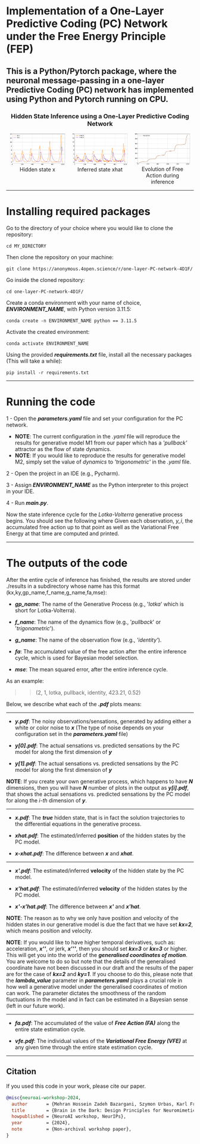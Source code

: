 
# Implementation of a One-Layer Predictive Coding (PC) Network under the Free Energy Principle (FEP)
This is a Python/Pytorch package, where the neuronal message-passing in a one-layer Predictive Coding (PC) network has
implemented using Python and Pytorch running on CPU.
---
<div style="text-align: center;">
  <h3>Hidden State Inference using a One-Layer Predictive Coding Network</h3>
  <div style="display: flex; justify-content: center;">
    <figure style="margin: 0 10px;">
      <img src="example\x.png" width="300" />
      <figcaption>Hidden state x</figcaption>
    </figure>
    <figure style="margin: 0 10px;">
      <img src="example\xhat.png" width="300" />
      <figcaption>Inferred state xhat</figcaption>
    </figure>
    <figure style="margin: 0 10px;">
      <img src="example\fa.png" width="300" />
      <figcaption>Evolution of Free Action during inference</figcaption>
    </figure>
  </div>
</div>

---
# Installing required packages
Go to the directory of your choice where you would like to clone the repository:
```commandline
cd MY_DIRECTORY
```
Then clone the repository on your machine:
```commandline
git clone https://anonymous.4open.science/r/one-layer-PC-network-4D1F/
```
Go inside the cloned repository:

```commandline
cd one-layer-PC-network-4D1F/
```
Create a conda environment with your name of choice, **_ENVIRONMENT_NAME_**, with Python version 3.11.5:
```commandline
conda create -n ENVIRONMENT_NAME python == 3.11.5 
```
Activate the created environment:
```commandline
conda activate ENVIRONMENT_NAME
```
Using the provided _**requirements.txt**_ file, install all the necessary packages (This will take a while):
```commandline
pip install -r requirements.txt 
```
---
# Running the code
1 - Open the **_parameters.yaml_** file and set your configuration for the PC network.
  - **NOTE**: The current configuration in the _.yaml_ file will reproduce the results for generative model M1 from our paper which has a _'pullback'_ attractor as the flow of state dynamics.
  - **NOTE**: If you would like to reproduce the results for generative model M2, simply set the value of _dynamics_ to _'trigonometric'_ in the _.yaml_ file.

2 - Open the project in an IDE (e.g., Pycharm).

3 - Assign **_ENVIRONMENT_NAME_** as the Python interpreter to this project in your IDE.

4 - Run **_main.py_**.

Now the state inference cycle for the _Lotka-Volterra_ generative process begins. You should see the following where
Given each observation, _y_i_, the accumulated free action up to that point as well as the Variational Free Energy at that
time are computed and printed.

---

# The outputs of the code
After the entire cycle of inference has finished, the results are stored under ./results in a subdirectory whose name has this format (kx,ky,gp_name,f_name,g_name,fa,mse):

- _**gp_name**_: The name of the Generative Process (e.g., '_lotka_' which is short for Lotka-Volterra).


- _**f_name**_: The name of the dynamics flow (e.g., '_pullback_' or '_trigonametric_').


- _**g_name**_: The name of the observation flow (e.g., _'identity'_).


- _**fa**_: The accumulated value of the free action after the entire inference cycle, which is used for Bayesian model selection.


- _**mse**_: The mean squared error, after the entire inference cycle.


As an example:
> >(2, 1, lotka, pullback, identity, 423.21, 0.52)


Below, we describe what each of the **_.pdf_** plots means:

---
- **_y.pdf_**: The noisy observations/sensations, generated by adding either a white or color noise to **_x_** (The type of noise depends on your configuration set in the **_parameters.yaml_** file)


- **_y[0].pdf_**: The actual sensations vs. predicted sensations by the PC model for along the first dimension of **_y_**


- **_y[1].pdf_**: The actual sensations vs. predicted sensations by the PC model for along the first dimension of **_y_**

**NOTE**: If you create your own generative process, which happens to have **_N_** dimensions, then you will have **_N_**
number of plots in the output as **_y[i].pdf_**, that shows the actual sensations vs. predicted sensations by the PC model for along the _i-th_ dimension of **_y_**.

---
- **_x.pdf_**: The **_true_** hidden state, that is in fact the solution trajectories to the differential equations in the generative process.


- **_xhat.pdf_**: The estimated/inferred **position** of the hidden states by the PC model.


- **_x-xhat.pdf_**: The difference between **_x_** and **_xhat_**.

---

- **_x'.pdf_**: The estimated/inferred **velocity** of the hidden state by the PC model.


- **_x'hat.pdf_**: The estimated/inferred **velocity** of the hidden states by the PC model.


- **_x'-x'hat.pdf_**: The difference between **_x'_** and **_x'hat_**.

**NOTE**: The reason as to why we only have position and velocity of the hidden states in our generative model is due the fact that
we have set **_kx=2_**, which means position and velocity.

**NOTE**: If you would like to have higher temporal derivatives, such as:
acceleration, **_x''_**, or jerk, **_x'''_**, then you should set **_kx=3_** or **_kx=3_** or higher. This will get you 
into the world of the **_generalised coordinates of motion_**. You are welcome to do so but note that the details of the generalised coordinate
have not been discussed in our draft and the results of the paper are for the case of **_kx=2_** and **_ky=1_**. 
If you choose to do this, please note that the **_lambda_value_** parameter
in **_parameters.yaml_** plays a crucial role in how well a generative model under the generalised coordinates of motion can work. The parameter dictates
the smoothness of the random fluctuations in the model and in fact can be estimated in a Bayesian sense (left in our future work).


---

- **_fa.pdf_**: The accumulated of the value of **_Free Action (FA)_** along the entire state estimation cycle.


- **_vfe.pdf_**: The individual values of the **_Variational Free Energy (VFE)_** at any given time through the entire state estimation cycle.

---
## Citation
If you used this code in your work, please cite our paper.
```bibtex
@misc{neuroai-workshop-2024,
  author       = {Mehran Hossein Zadeh Bazargani, Szymon Urbas, Karl Friston},
  title        = {Brain in the Dark: Design Principles for Neuromimetic Inference under the Free Energy Principle},
  howpublished = {NeuroAI workshop, NeurIPs},
  year         = {2024},
  note         = {Non-archival workshop paper},
}